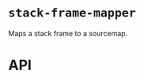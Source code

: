 # `stack-frame-mapper`

Maps a stack frame to a sourcemap.

# API

<!-- Generated by documentation.js. Update this documentation by updating the source code. -->
